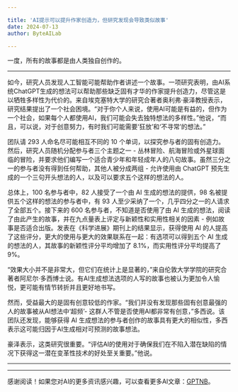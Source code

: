 ```yaml
---

title: 'AI提示可以提升作家创造力，但研究发现会导致类似故事'
date: 2024-07-13
author: ByteAILab

---
```


一度，所有的故事都是由人类独自创作的。

---
如今，研究人员发现人工智能可能帮助作者讲述一个故事。一项研究表明，由AI系统ChatGPT生成的想法可以帮助那些缺乏固有才华的作家提升创造力，尽管这是以牺牲多样性为代价的。来自埃克塞特大学的研究合著者奥利弗·豪泽教授表示，研究结果提出了一个社会困境。“对于你个人来说，使用AI可能是有益的，但作为一个社会，如果每个人都使用AI，我们可能会失去独特想法的多样性。”他说，“而且，可以说，对于创意努力，有时我们可能需要‘狂放’和‘不寻常’的想法。”

团队请 293 人命名尽可能相互不同的 10 个单词，以探究参与者的固有创造力。然后，研究人员随机分配参与者三个主题之一 - 丛林冒险、航海冒险或外星球面临的冒险，并要求他们编写一个适合青少年和年轻成年人的八句故事。虽然三分之一的参与者没有得到任何帮助，其他人被分成两组 - 允许使用由 ChatGPT 预先生成的一个三句开头想法的人，以及可以要求五个这样的想法的人。

总体上，100 名参与者中，82 人接受了一个由 AI 生成的想法的提供，98 名被提供五个这样的想法的参与者中，有 93 人至少采纳了一个，几乎四分之一的人请求了全部五个。接下来的 600 名参与者，不知道是否使用了由 AI 生成的想法，阅读了由此产生的故事，并在九点量表上评定与新颖性和实用性相关的因素 - 例如故事是否适合出版。发表在《科学进展》期刊上的结果显示，获得使用 AI 的人提高了这些评分，更大的使用与更大的效果联系在一起：有选项可以得到五个 AI 生成的想法的人，其故事的新颖性评分平均增加了 8.1%，而实用性评分平均提高了 9%。

“效果大小并不是非常大，但它们在统计上是显著的，”来自伦敦大学学院的研究合著者阿尼尔·多西博士说。有AI生成想法选项的人写的故事也被认为更加令人愉悦，更可能有情节转折并且更好地书写。

然而，受益最大的是固有创意较低的作家。“我们并没有发现那些固有创意最强的人的故事被从AI想法中‘超频’- 这群人不管是否使用AI都非常有创意，”多西说。该团队还发现，能够获得 AI 生成想法的参与者创作的故事具有更大的相似性，多西表示这可能归因于AI生成相对可预测的故事想法。

豪泽表示，这类研究很重要。“评估AI的使用对于确保我们在不陷入潜在缺陷的情况下获得这一潜在变革性技术的好处至关重要。”他说。


---
---
感谢阅读！如果您对AI的更多资讯感兴趣，可以查看更多AI文章：[GPTNB](https://gptnb.com)。